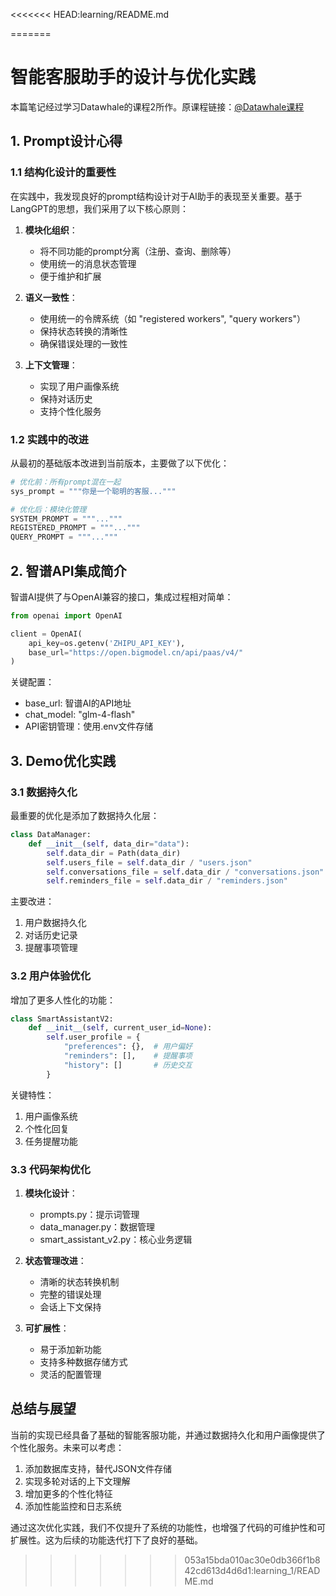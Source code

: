<<<<<<< HEAD:learning/README.md





=======
# 智能客服助手的设计与优化实践

本篇笔记经过学习Datawhale的课程2所作。原课程链接：[@Datawhale课程](https://www.datawhale.cn/learn/content/86/3057)

## 1. Prompt设计心得

### 1.1 结构化设计的重要性

在实践中，我发现良好的prompt结构设计对于AI助手的表现至关重要。基于LangGPT的思想，我们采用了以下核心原则：

1. **模块化组织**：
   - 将不同功能的prompt分离（注册、查询、删除等）
   - 使用统一的消息状态管理
   - 便于维护和扩展

2. **语义一致性**：
   - 使用统一的令牌系统（如 "registered workers", "query workers"）
   - 保持状态转换的清晰性
   - 确保错误处理的一致性

3. **上下文管理**：
   - 实现了用户画像系统
   - 保持对话历史
   - 支持个性化服务

### 1.2 实践中的改进

从最初的基础版本改进到当前版本，主要做了以下优化：

```python
# 优化前：所有prompt混在一起
sys_prompt = """你是一个聪明的客服..."""

# 优化后：模块化管理
SYSTEM_PROMPT = """..."""
REGISTERED_PROMPT = """..."""
QUERY_PROMPT = """..."""
```

## 2. 智谱API集成简介

智谱AI提供了与OpenAI兼容的接口，集成过程相对简单：

```python
from openai import OpenAI

client = OpenAI(
    api_key=os.getenv('ZHIPU_API_KEY'),
    base_url="https://open.bigmodel.cn/api/paas/v4/"
)
```

关键配置：
- base_url: 智谱AI的API地址
- chat_model: "glm-4-flash"
- API密钥管理：使用.env文件存储

## 3. Demo优化实践

### 3.1 数据持久化

最重要的优化是添加了数据持久化层：

```python
class DataManager:
    def __init__(self, data_dir="data"):
        self.data_dir = Path(data_dir)
        self.users_file = self.data_dir / "users.json"
        self.conversations_file = self.data_dir / "conversations.json"
        self.reminders_file = self.data_dir / "reminders.json"
```

主要改进：
1. 用户数据持久化
2. 对话历史记录
3. 提醒事项管理

### 3.2 用户体验优化

增加了更多人性化的功能：

```python
class SmartAssistantV2:
    def __init__(self, current_user_id=None):
        self.user_profile = {
            "preferences": {},  # 用户偏好
            "reminders": [],    # 提醒事项
            "history": []       # 历史交互
        }
```

关键特性：
1. 用户画像系统
2. 个性化回复
3. 任务提醒功能

### 3.3 代码架构优化

1. **模块化设计**：
   - prompts.py：提示词管理
   - data_manager.py：数据管理
   - smart_assistant_v2.py：核心业务逻辑

2. **状态管理改进**：
   - 清晰的状态转换机制
   - 完整的错误处理
   - 会话上下文保持

3. **可扩展性**：
   - 易于添加新功能
   - 支持多种数据存储方式
   - 灵活的配置管理

## 总结与展望

当前的实现已经具备了基础的智能客服功能，并通过数据持久化和用户画像提供了个性化服务。未来可以考虑：

1. 添加数据库支持，替代JSON文件存储
2. 实现多轮对话的上下文理解
3. 增加更多的个性化特征
4. 添加性能监控和日志系统

通过这次优化实践，我们不仅提升了系统的功能性，也增强了代码的可维护性和可扩展性。这为后续的功能迭代打下了良好的基础。 
>>>>>>> 053a15bda010ac30e0db366f1b842cd613d4d6d1:learning_1/README.md
